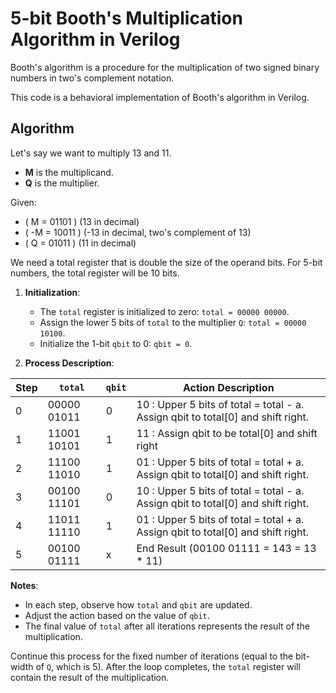 # 5-bit Booth's Multiplication Algorithm in Verilog

Booth's algorithm is a procedure for the multiplication of two signed binary numbers in two's complement notation.

This code is a behavioral implementation of Booth's algorithm in Verilog.

## Algorithm
Let's say we want to multiply 13 and 11.
- **M** is the multiplicand.
- **Q** is the multiplier.

Given:
- \( M = 01101 \) (13 in decimal)
- \( -M = 10011 \) (-13 in decimal, two's complement of 13)
- \( Q = 01011 \) (11 in decimal)

We need a total register that is double the size of the operand bits. For 5-bit numbers, the total register will be 10 bits.

1. **Initialization**:
   - The `total` register is initialized to zero: `total = 00000 00000`.
   - Assign the lower 5 bits of `total` to the multiplier `Q`: `total = 00000 10100`.
   - Initialize the 1-bit `qbit` to 0: `qbit = 0`.

2. **Process Description**:

| Step | `total`         | `qbit` | Action Description                                                               |
|------|-----------------|--------|----------------------------------------------------------------------------------|
| 0    | 00000 01011     | 0      | 10 : Upper 5 bits of total = total - a. Assign qbit to total[0] and shift right. |
| 1    | 11001 10101     | 1      | 11 : Assign qbit to be total[0] and shift right                                  |
| 2    | 11100 11010     | 1      | 01 : Upper 5 bits of total = total + a. Assign qbit to total[0] and shift right. |
| 3    | 00100 11101     | 0      | 10 : Upper 5 bits of total = total - a. Assign qbit to total[0] and shift right. |
| 4    | 11011 11110     | 1      | 01 : Upper 5 bits of total = total + a. Assign qbit to total[0] and shift right. |
| 5    | 00100 01111     | x      | End Result (00100 01111 = 143 = 13 * 11)                                         |


   **Notes**:
   - In each step, observe how `total` and `qbit` are updated.
   - Adjust the action based on the value of `qbit`.
   - The final value of `total` after all iterations represents the result of the multiplication.

Continue this process for the fixed number of iterations (equal to the bit-width of `Q`, which is 5). After the loop completes, the `total` register will contain the result of the multiplication.
